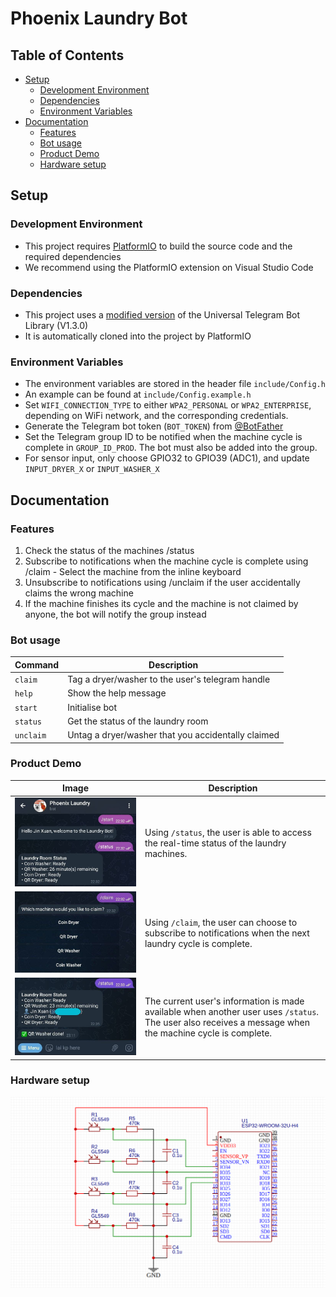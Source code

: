 <!-- omit in toc -->
# Phoenix Laundry Bot

<!-- omit in toc -->
## Table of Contents
- [Setup](#setup)
  - [Development Environment](#development-environment)
  - [Dependencies](#dependencies)
  - [Environment Variables](#environment-variables)
- [Documentation](#documentation)
  - [Features](#features)
  - [Bot usage](#bot-usage)
  - [Product Demo](#product-demo)
  - [Hardware setup](#hardware-setup)

## Setup

### Development Environment
- This project requires [PlatformIO](https://platformio.org/) to build the source code and the required dependencies
- We recommend using the PlatformIO extension on Visual Studio Code

### Dependencies 
- This project uses a [modified version](https://github.com/jinxuan-owyong/Universal-Arduino-Telegram-Bot/tree/master) of the Universal Telegram Bot Library (V1.3.0)
- It is automatically cloned into the project by PlatformIO

### Environment Variables 
- The environment variables are stored in the header file `include/Config.h`
- An example can be found at `include/Config.example.h`
- Set `WIFI_CONNECTION_TYPE` to either `WPA2_PERSONAL` or `WPA2_ENTERPRISE`, depending on WiFi network, and the corresponding credentials.
- Generate the Telegram bot token (`BOT_TOKEN`) from [@BotFather](https://t.me/BotFather)
- Set the Telegram group ID to be notified when the machine cycle is complete in `GROUP_ID_PROD`. The bot must also be added into the group.
- For sensor input, only choose GPIO32 to GPIO39 (ADC1), and update `INPUT_DRYER_X` or `INPUT_WASHER_X`

## Documentation

### Features
1. Check the status of the machines /status
2. Subscribe to notifications when the machine cycle is complete using /claim - Select the machine from the inline keyboard
3. Unsubscribe to notifications using /unclaim if the user accidentally claims the wrong machine
4. If the machine finishes its cycle and the machine is not claimed by anyone, the bot will notify the group instead

### Bot usage
| Command   | Description                                        |
| --------- | -------------------------------------------------- |
| `claim`   | Tag a dryer/washer to the user's telegram handle   |
| `help`    | Show the help message                              |
| `start`   | Initialise bot                                     |
| `status`  | Get the status of the laundry room                 |
| `unclaim` | Untag a dryer/washer that you accidentally claimed |

### Product Demo

| Image                                                                 | Description                                                                                                                                                   |
| --------------------------------------------------------------------- | ------------------------------------------------------------------------------------------------------------------------------------------------------------- |
| <img src="img/telegram_demo1.jpg" alt="Telegram Demo 1" width="500"/> | Using `/status`, the user is able to access the real-time status of the laundry machines.                                                                     |
| <img src="img/telegram_demo2.jpg" alt="Telegram Demo 2" width="500"/> | Using `/claim`, the user can choose to subscribe to notifications when the next laundry cycle is complete.                                                    |
| <img src="img/telegram_demo3.jpg" alt="Telegram Demo 3" width="500"/> | The current user's information is made available when another user uses `/status`. <br />The user also receives a message when the machine cycle is complete. |

### Hardware setup 
![Hardware schematic](./img/schematic.png)
